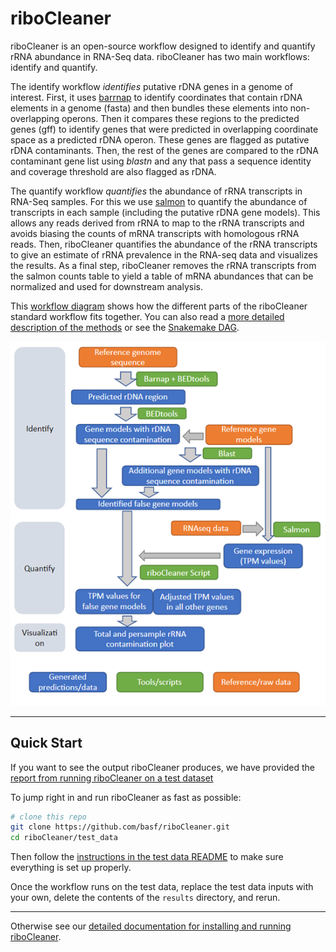 
# riboCleaner

riboCleaner is an open-source workflow designed to identify and quantify rRNA abundance in RNA-Seq data. riboCleaner has two main workflows: identify and quantify.

The identify workflow *identifies* putative rDNA genes in a genome of interest. First, it uses [barrnap](https://github.com/tseemann/barrnap) to identify coordinates that contain rDNA elements in a genome (fasta) and then bundles these elements into non-overlapping operons. Then it compares these regions to the predicted genes (gff) to identify genes that were predicted in overlapping coordinate space as a predicted rDNA operon. These genes are flagged as putative rDNA contaminants. Then, the rest of the genes are compared to the rDNA contaminant gene list using *blastn* and any that pass a sequence identity and coverage threshold are also flagged as rDNA.

The quantify workflow *quantifies* the abundance of rRNA transcripts in RNA-Seq samples. For this we use [salmon](https://combine-lab.github.io/salmon/) to quantify the abundance of transcripts in each sample (including the putative rDNA gene models). This allows any reads derived from rRNA to map to the rRNA transcripts and avoids biasing the counts of mRNA transcripts with homologous rRNA reads. Then, riboCleaner quantifies the abundance of the rRNA transcripts to give an estimate of rRNA prevalence in the RNA-seq data and visualizes the results. As a final step, riboCleaner removes the rRNA transcripts from the salmon counts table to yield a table of mRNA abundances that can be normalized and used for downstream analysis.

This [workflow diagram](./docs/riboCleaner_figure_S1.png) shows how the different parts of the riboCleaner standard workflow fits together. You can also read a [more detailed description of the methods](./docs/detailed_methods.md) or see the [Snakemake DAG](./docs/riboCleaner.png). 

![workflow_diagram](./docs/riboCleaner_figure_S1.png)


---

## Quick Start

If you want to see the output riboCleaner produces, we have provided the [report from running riboCleaner on a test dataset](test_data.example_report.zip)

To jump right in and run riboCleaner as fast as possible:


```bash
# clone this repo
git clone https://github.com/basf/riboCleaner.git
cd riboCleaner/test_data
```

Then follow the [instructions in the test data README](./test_data/README.md) to make sure everything is set up properly.

Once the workflow runs on the test data, replace the test data inputs with your own, delete the contents of the `results` directory, and rerun. 

---

Otherwise see our [detailed documentation for installing and running riboCleaner](./docs/manual.md).
